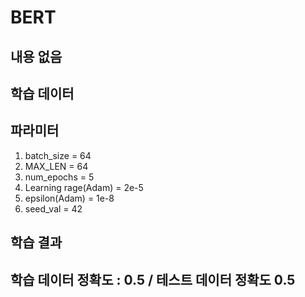 
# BERT
## 내용 없음


## 학습 데이터


## 파라미터
1. batch_size = 64
2. MAX_LEN = 64
3. num_epochs = 5
4. Learning rage(Adam) = 2e-5
5. epsilon(Adam) = 1e-8
6. seed_val = 42


## 학습 결과
## 학습 데이터 정확도 : 0.5 / 테스트 데이터 정확도 0.5
